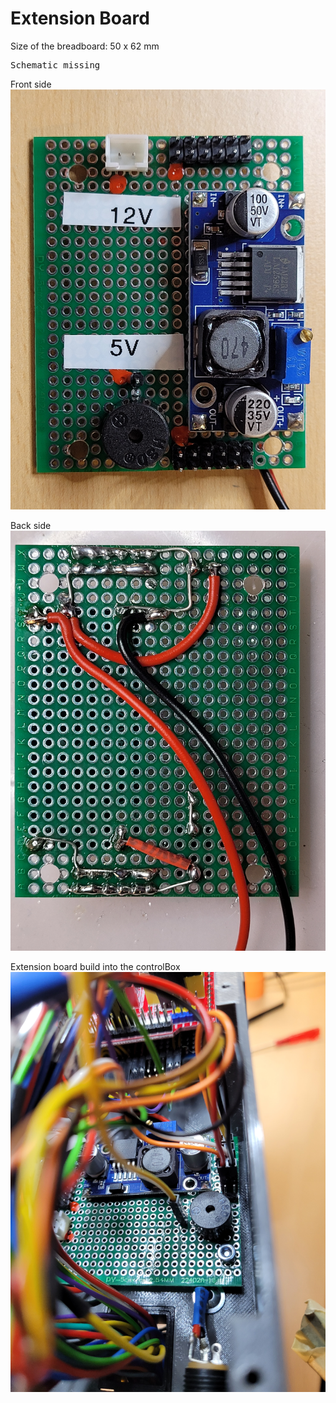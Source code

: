 # Extension Board

Size of the breadboard: 50 x 62 mm

<pre>
Schematic missing
</pre>

Front side
![Front side](/Extension/01.jpg)

Back side
![Back side](/Extension/02.jpg)

Extension board build into the controlBox
![Buildin](/Extension/03.jpg)